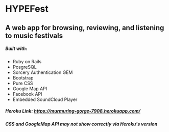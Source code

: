 # HYPEFest
## A web app for browsing, reviewing, and listening to music festivals

##### Built with:
- Ruby on Rails
- PosgreSQL
- Sorcery Authentication GEM
- Bootstrap
- Pure CSS
- Google Map API
- Facebook API
- Embedded SoundCloud Player

##### Heroku Link: https://murmuring-gorge-7908.herokuapp.com/
##### *CSS and GoogleMap API may not show correctly via Heroku's version*

